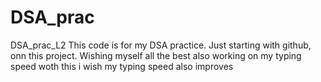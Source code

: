 # DSA_prac
DSA_prac_L2
This code is for my DSA practice.
Just starting with github,
onn this project. Wishing myself all the best
also working on my typing speed woth this i wish my typing speed also improves
